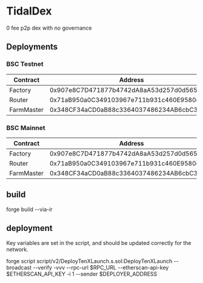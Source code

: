 # TidalDex

0 fee p2p dex with no governance

## Deployments

### BSC Testnet

| Contract                          | Address                                    |
| --------------------------------- | ------------------------------------------ |
| Factory                           | 0x907e8C7D471877b4742dA8aA53d257d0d565A47E |
| Router                            | 0x71aB950a0C349103967e711b931c460E9580c631 |
| FarmMaster                        | 0x348CF34aCD0aB88c3364037486234AB6cbC31C4d |

### BSC Mainnet

| Contract                          | Address                                    |
| --------------------------------- | ------------------------------------------ |
| Factory                           | 0x907e8C7D471877b4742dA8aA53d257d0d565A47E |
| Router                            | 0x71aB950a0C349103967e711b931c460E9580c631 |
| FarmMaster                        | 0x348CF34aCD0aB88c3364037486234AB6cbC31C4d |

## build
forge build --via-ir

## deployment

Key variables are set in the script, and should be updated correctly for the network.

forge script script/v2/DeployTenXLaunch.s.sol:DeployTenXLaunch --broadcast --verify -vvv --rpc-url $RPC_URL --etherscan-api-key $ETHERSCAN_API_KEY -i 1 --sender $DEPLOYER_ADDRESS
